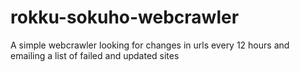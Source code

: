 # rokku-sokuho-webcrawler
A simple webcrawler looking for changes in urls every 12 hours and emailing a list of failed and updated sites
